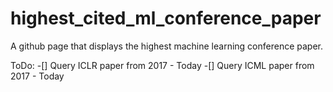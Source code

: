 # highest_cited_ml_conference_paper
A github page that displays the highest machine learning conference paper.


ToDo:
-[] Query ICLR paper from 2017 - Today
-[] Query ICML paper from 2017 - Today

